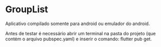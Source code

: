 # GroupList

Aplicativo compilado somente para android ou emulador do android.

Antes de testar é necessário abrir um terminal na pasta do projeto (que contém o arquivo pubspec.yaml) e inserir o comando: flutter pub get.
